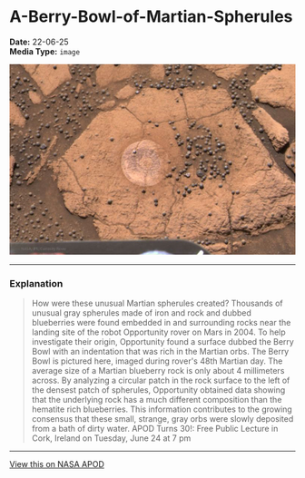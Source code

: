 # A-Berry-Bowl-of-Martian-Spherules

**Date:** 22-06-25  
**Media Type:** `image`  

![Image](image.jpg)



---

### Explanation

> How were these unusual Martian spherules created?  Thousands of unusual gray spherules made of iron and rock and dubbed blueberries were found embedded in and surrounding rocks near the landing site of the robot Opportunity rover on Mars in 2004.  To help investigate their origin, Opportunity found a surface dubbed the Berry Bowl with an indentation that was rich in the Martian orbs.  The Berry Bowl is pictured here, imaged during rover's 48th Martian day.  The average size of a Martian blueberry rock is only about 4 millimeters across.  By analyzing a circular patch in the rock surface to the left of the densest patch of spherules, Opportunity obtained data showing that the underlying rock has a much different composition than the hematite rich blueberries.  This information contributes to the growing consensus that these small, strange, gray orbs were slowly deposited from a bath of dirty water.   APOD Turns 30!: Free Public Lecture in Cork, Ireland on Tuesday, June 24 at 7 pm

---

[View this on NASA APOD](https://apod.nasa.gov/apod/astropix.html)
